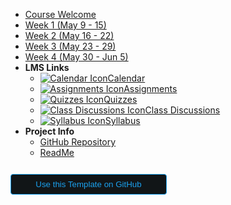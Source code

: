 - [Course Welcome](course-welcome)
- [Week 1 (May 9 - 15)](module-01)
- [Week 2 (May 16 - 22)](module-02)
- [Week 3 (May 23 - 29)](module-03)
- [Week 4 (May 30 - Jun 5)](module-04)
- **LMS Links**
  - [![Calendar Icon](https://icongr.am/fontawesome/calendar.svg?size=16&color=808080)Calendar](https://canvas.sfu.ca/courses/44038/calendar)
  - [![Assignments Icon](https://icongr.am/fontawesome/pencil.svg?size=16&color=808080)Assignments](https://canvas.sfu.ca/courses/44038/assignments )
  - [![Quizzes Icon](https://icongr.am/fontawesome/check-circle.svg?size=16&color=808080)Quizzes](https://canvas.sfu.ca/courses/44038/quizzes)
  - [![Class Discussions Icon](https://icongr.am/fontawesome/comments-o.svg?size=16&color=808080)Class Discussions](https://canvas.sfu.ca/courses/44038/discussion_topics)
  - [![Syllabus Icon](https://icongr.am/fontawesome/list.svg?size=16&color=808080)Syllabus](https://canvas.sfu.ca/courses/44038/assignments/syllabus)
- **Project Info**
  - [GitHub Repository](https://github.com/hibbitts-design/docsify-open-course-starter-kit/)
  - [ReadMe](https://github.com/hibbitts-design/docsify-open-course-starter-kit/blob/main/README.md)

<form action="https://github.com/hibbitts-design/docsify-open-course-starter-kit/generate" target="_blank">
  <input type="submit" value="Use this Template on GitHub" style="cursor: pointer;margin-top:12px;padding:8px;background-color:#111517;border:1px solid #1BA1EE;border-radius:.25rem;color:#1BA1EE;display:inline-block;text-align:center;text-decoration:none;width:250px;-webkit-text-size-adjust:none;mso-hide:all;" />
</form>